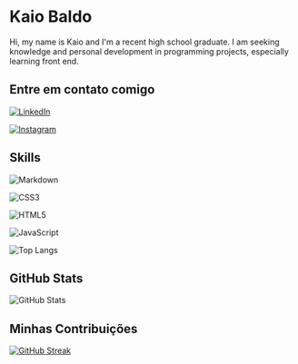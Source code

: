 
# Kaio Baldo
Hi, my name is Kaio and I'm a recent high school graduate. I am seeking knowledge and personal development in programming projects, especially learning front end.

## Entre em contato comigo
[![LinkedIn](https://img.shields.io/badge/LinkedIn-000?style=for-the-badge&logo=linkedin&logoColor=4F0199)](linkedin.com/in/kaio-grativol-baldo-071a74150/)

[![Instagram](https://img.shields.io/badge/Instagram-000?style=for-the-badge&logo=instagram&logoColor=4F0199)](https://www.instagram.com/kaiull__/)

## Skills

![Markdown](https://img.shields.io/badge/Markdown-000?style=for-the-badge&logo=markdown&logoColor=4F0199)

![CSS3](https://img.shields.io/badge/CSS3-000?style=for-the-badge&logo=css3&logoColor=4F0199)

![HTML5](https://img.shields.io/badge/HTML5-000?style=for-the-badge&logo=html5&logoColor=4F0199)

![JavaScript](https://img.shields.io/badge/JavaScript-000?style=for-the-badge&logo=javascript&logoColor=4F0199)

![Top Langs](https://github-readme-stats-git-masterrstaa-rickstaa.vercel.app/api/top-langs/?username=KaioGB4&bg_color=000000&border_color=30A3DC&title_color=4F0199&text_color=4F0199)

## GitHub Stats

![GitHub Stats](https://github-readme-stats.vercel.app/api?username=KaioGB4&theme=transparent&bg_color=000000&border_color=FFFFFF&show_icons=true&icon_color=4F0199&title_color=4F0199&text_color=FFF)

## Minhas Contribuições

[![GitHub Streak](https://streak-stats.demolab.com/?user=KaioGB4&theme=midnight-purple&background=000&border=4F0199&dates=FFF)](https://git.io/streak-stats)